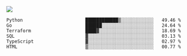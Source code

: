 ![](https://github-profile-summary-cards.vercel.app/api/cards/profile-details?username=igtm&theme=dracula)
<!--START_SECTION:waka-->

```text
Python                       ████████████▒░░░░░░░░░░░░   49.46 %
Go                           ██████░░░░░░░░░░░░░░░░░░░   24.64 %
Terraform                    ████▓░░░░░░░░░░░░░░░░░░░░   18.69 %
SQL                          ▓░░░░░░░░░░░░░░░░░░░░░░░░   03.13 %
TypeScript                   ▓░░░░░░░░░░░░░░░░░░░░░░░░   02.97 %
HTML                         ▒░░░░░░░░░░░░░░░░░░░░░░░░   00.77 %
```

<!--END_SECTION:waka-->
